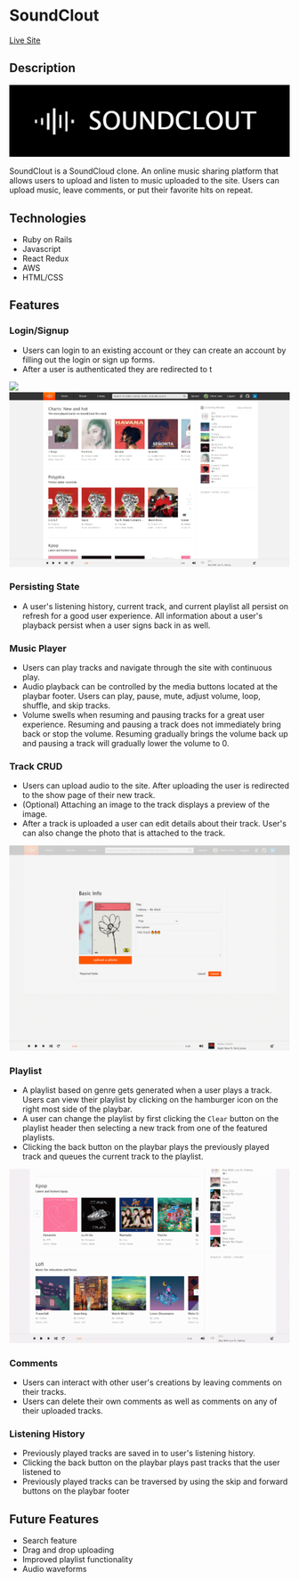 # SoundClout

[Live Site](https://kenny-fsp.herokuapp.com/#/)

## Description
<img src="app/assets/images/black.jpg"/>

SoundClout is a SoundCloud clone. An online music sharing platform that allows users to upload and listen to music uploaded to the site. Users can upload music, leave comments, or 
put their favorite hits on repeat.

## Technologies
* Ruby on Rails
* Javascript
* React Redux
* AWS
* HTML/CSS

## Features

### Login/Signup
* Users can login to an existing account or they can create an account by filling out the login or sign up forms.
* After a user is authenticated they are redirected to t
<img src="app/assets/images/login.gif"/>
<img src="app/assets/images/home.jpg"/>

### Persisting State
* A user's listening history, current track, and current playlist all persist on refresh for a good user experience. All information about a user's playback persist when a user signs back in as well.
### Music Player
* Users can play tracks and navigate through the site with continuous play.
* Audio playback can be controlled by the media buttons located at the playbar footer. Users can play, pause, mute, adjust volume, loop, shuffle, and skip tracks.
* Volume swells when resuming and pausing tracks for a great user experience. Resuming and pausing a track does not immediately bring back or stop the volume. Resuming gradually brings the volume back up
and pausing a track will gradually lower the volume to 0.


### Track CRUD
* Users can upload audio to the site. After uploading the user is redirected to the show page of their new track.
* (Optional) Attaching an image to the track displays a preview of the image.
* After a track is uploaded a user can edit details about their track. User's can also change the photo that is attached to the track.
<img src="app/assets/images/crud.gif"/>

### Playlist
* A playlist based on genre gets generated when a user plays a track. Users can view their playlist by clicking on the hamburger icon on the right most side of the playbar.
* A user can change the playlist by first clicking the `Clear` button on the playlist header then selecting a new track from one of the featured playlists.
* Clicking the back button on the playbar plays the previously played track and queues the current track to the playlist.

<img src="app/assets/images/playlist.gif"/>

### Comments
* Users can interact with other user's creations by leaving comments on their tracks.
* Users can delete their own comments as well as comments on any of their uploaded tracks.

### Listening History
* Previously played tracks are saved in to user's listening history.
* Clicking the back button on the playbar plays past tracks that the user listened to 
* Previously played tracks can be traversed by using the skip and forward buttons on the playbar footer

## Future Features
* Search feature
* Drag and drop uploading
* Improved playlist functionality
* Audio waveforms
